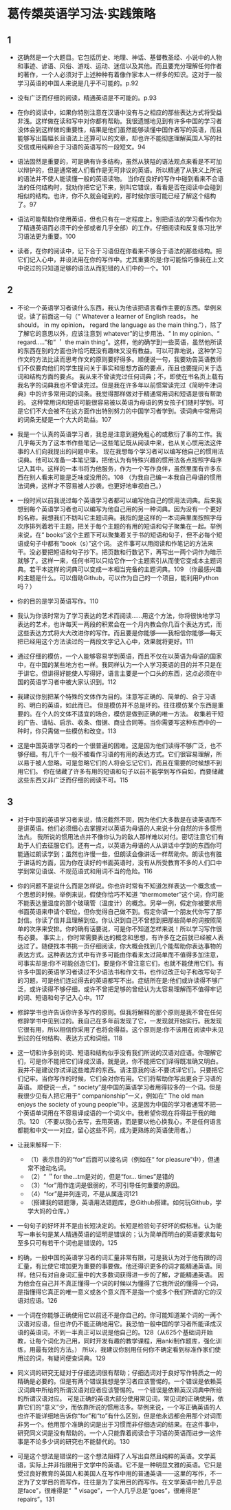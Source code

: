 
# 葛传槼英语学习法·实践策略


## 1



* 这确然是一个大题目。它包括历史、地理、神话、基督教圣经、小说中的人物和事迹、谚语、风俗、游戏、运动、迷信以及其他。而且要充分理解任何作者的著作，一个人必须对于上述种种有着像作家本人一样多的知识。这对于一般学习英语的中国人来说是几乎不可能的。p.92




* 没有广泛而仔细的阅读，精通英语是不可能的。p.93




* 在你的阅读中，如果你特别注意在汉语中没有与之相应的那些表达方式将受益非浅。这样做在读和写中对你都有帮助。我很遗憾地见到有许多中国的学习者没体会到这样做的重要性，结果是他们虽然能够读懂中国作者写的英语，而且能够写出篇幅长且语法上还算可以的文章，却也许不能彻底理解英国人写的社交信或用纯粹合于习语的英语写的一段短文。94




* 语法固然是重要的，可是确有许多结构，虽然从狭隘的语法观点来看是不可加以辩护的，但是通常被人们看作是无可非议的英语。所以精通了从狭义上所说的语法并不使人能读懂一般的英语读物。
当你在良好的写作中碰到看来不合语法的任何结构时，我劝你把它记下来，别叫它错误，看看是否在阅读中会碰到相似的结构。也许，你不久就会碰到的，那时候你很可能已经了解这个结构了。97




* 语法可能帮助你使用英语，但也只有在一定程度上。别把语法的学习看作你为了精通英语而必须干的全部或者几乎全部）的工作。仔细阅读和反复练习比学习语法更为重要。100




* 读者，在你的阅读中，记下合于习语但在你看来不够合于语法的那些结构。把它们记入心中，并设法用在你的写作中。尤其重要的是:你可能恰巧像我在上文中说过的只知道足够的语法从而犯错的人们中的一个。101





## 2

* 不论一个英语学习者读什么东西，我认为他该把语言看作主要的东西。举例来说，读了前面这一句（“ Whatever a learner of English reads， he should， in my opinion， regard the language as the main thing.”），除了了解它的意思以外，应该注意到 whatever”的让步用法、“ In my opinion、“ regard..…”和“ ＇ the main thing”。这样，他的确学到一些英语，虽然他所读的东西在别的方面也许恰巧既没有趣味又没有教益。可以可靠地说，这种学习作文的方法比读而思考作文的原则要好得多。顺便说一句，我要劝告英语教师们不仅要向他们的学生提问关于事实和思想方面的要点，而且也要提问关于选词和结构方面的要点。
我从来不曾读完过任何词典；不，即使在书名页上载有我名字的词典我也不曾读完过。但是我在许多年以前惯常读完过《简明牛津词典》中的许多常用词的词条。我觉得那样做对于精通常用词和短语是很有帮助的。
这种常用词和短语可能很容易被以英语为母语的男女孩子们随时学到。可是它们不大会被不在这方面作出特别努力的中国学习者学到。读词典中常用词的词条无疑是一个大大的助益。107




* 我是一个认真的英语学习者，我总是注意到避免粗心的或敷衍了事的工作。我几乎每天为了这本书作些笔记—这些笔记既从阅读中来，也从关心惯用法这件事的人们向我提出的问题中来。
现在我想每个学习者可以编写他自己的惯用法词典。他可以准备一本笔记簿，把他认为有特殊兴趣的惯用法各点按照字母序记入其中。这样的一本书将为他服务，作为一个写作良伴，虽然里面有许多东西在别人看来可能是乏味或没用的。108
（为我自己编一本我自己母语的惯用法词典，这样才不容易被人抄袭。也更好地审视自己。）




* 一段时间以前我说过每个英语学习者都可以编写他自己的惯用法词典。后来我想到每个英语学习者也可以编写为他自己用的另一种词典。因为没有一个更好的名称，我想我们不妨叫它主题词典。我指的是这样的一本词典里面按照字母次序排列着若干主题，把关于每个主题的有用的短语和句子聚集在一起。举例来说，在“ books”这个主题下可以聚集着关于书的短语和句子，但不必每个短语或句子中都有“book（s）”这个词。
这件事可以用阅读和作笔记的方法来干。没必要把短语和句子抄下。把页数和行数记下，再写出一两个词作为暗示就够了。这样一来，任何书可以只给它作一个主题索引从而使它变成本主题词典。若干本这样的词典可以变成一本相当完备的主题词典。109
（你最感兴趣的主题是什么。可以借助Github，可以作为自己的一个项目，能利用Python吗？）




* 你的目的是学习英语写作。110




* 我认为你该时常为了学习表达的艺术而阅读……用这个方法，你将很快地学习表达的艺术，也许每天一两段的积累会在一个月内教会你几百个表达方式，而这些表达方式将大大改进你的写作。而且要是你能够——我相信你能够—每天把已经用这个方法读过的一两段文字记入心中，效果就将更好。111




* 通过仔细的模仿，一个人能够容易学到英语，而且不仅在以英语为母语的国家中，在中国的某些地方也一样。我同样认为一个人学习英语的目的并不只是在于讲它。但讲得好能使人写得好，语言主要是一个口头的东西，这点必须在中国的英语学习者中被大家认识到。112




* 我建议你别把某个特殊的文体作为目的。注意写正确的、简单的、合于习语的、明白的英语，如此而已。
但是模仿并不总是坏的。往往模仿某个东西是重要的。在个人的文体不适宜的场合，模仿是做到正确的唯一方法。
收集若干短的广告、请帖、启示、收条、借据、商业合同等。当你需要写这种东西中的一种时，你只需做一些模仿和改变。113




* 这是中国英语学习者的一个很普遍的困难。这是因为他们读得不够广泛，也不够仔细。有几千个一般不被看作习语的有用的表达方式。它们很容易理解，所以易于被人忽略。可是忽略它们的人将会忘记它们，而且在需要的时候想不到用它们。
你在储藏了许多有用的短语和句子以前不能学到写作自如，而要储藏这些东西又非广泛而仔细的阅读不可。115





## 3


* 对于中国的英语学习者来说，情况截然不同，因为他们大多数是在读英语而不是讲英语。他们必须细心去掌握对以英语为母语的人来说十分自然的许多惯用法点。
我所说的惯用法点并不像你认为的敌人那样难以对付。密切注意它们有助于人们去征服它们。还有一点，以英语为母语的人从讲话中学到的东西你可能通过朗读学到；虽然也许慢一些，但朗读会像讲话一样帮助你。朗读也有胜于讲话的方面，因为你在读好的书面英语时，没有从所受教育不多的人们口中学到常见语误、不规范语式和用词不当的危险。116




* 你的问题不是说什么而是怎样说。你也许时常有不知道怎样表达一个概念或一个思想的时候。举例来说，假使你恰巧不知道 “thermometer”这个词，你可能不能表达量温度的那个玻璃管（温度计）的概念。另举一例，假定你被要求用书面英语来申请个职位，但你觉得自己做不到。假定你请一个朋友代你写了那封信。你读了信并且理解到位。你认识到自己不曾想到把那些简单的词按照简单的次序来安排。你的确有话要说，可是你不知道怎样来说！所以学习写作很有必要。
事实上，你时常需要表达的概念和思想，有许多在之前就已经被人表达过了。随便找本书挑一页仔细阅读，你大概会找到几个能帮助你表达事物的表达方式。这种表达方式中有许多可能由你看来太过简单而不值得多加注意，可事实却是:你不可能创造它们，要是你不曾注意它们，也就不能使用它们。有许多中国的英语学习者读过不少语法书和作文书，也作过改正句子和改写句子的习题，可是他们连过得去的英语都写不出。症结所在是:他们或许读得不够广泛，或许读得不够仔细，或许不曾把足够的曾经认为太容易理解而不值得牢记的词、短语和句子记入心中。117




* 修辞学书也许告诉你许多写作的原则。但我将解释的那个原则是我不曾在任何修辞学书中见到过的。我自己在多年前发现了它，一发现就开始实行。我发现它很有用，所以相信你采用了也将会得益。这个原则是:你不该用在阅读中未见到过的任何结构、表达方式和词组。118




* 这一切和许多别的词、短语和结构似乎没有我们所说的汉语对应语。你理解它们，可是你不能把它们译成汉语。就是说，你不能把它们译得既准确又明白。
我并不是建议你试译这些难弄的东西。请注意我的话:不要试译它们。只要把它们记牢。当你写作的时候，它们会对你有用。它们将帮助你写出更合于习语的英语。
顺便说一点，“ society”是中国的英语学习者用得较多的一个词。但是我很少见有人把它用于“ companionship”一义，例如在“ The old man enjoys the society of young people”中。这是因为中国的学习者通常不把一个英语单词用在不容易译成语的一个词义中。我希望你现在将得益于我的暗示。120
（不要以我心去写，去用英语，而是要以他心换我心，不是任何语言都能和中文一一对应，留心这些不同，成为更熟练的英语使用者。）




* 让我来解释一下:
     - （1）表示目的的“for”后面可以接名词（例如在“ for pleasure”中），但通常不接动名词。
     - （2）“ ＂for the…tm是对的，但是“for… times”是错的
     - （3）“for”用作连词是很弱的，不可引导任何重要的原因。
     - （4）“for”是并列连词，不是从属连词121
     - （搭建我的错题簿，英语用法错题库，总Github搭建。如何玩Github，学学大妈的仓库。）



* 一句句子的好坏并不是由长短决定的。长短是检验句子好坏的假标准。认为能写一串长句是某人精通英语的证明是错误的；认为简单而明白的英语要求每句至多只可有若干个词也是错误的。125





* 的确，一般中国的英语学习者的词汇量非常有限，可是我认为对于他有限的词汇量，有比使它增加更为重要的事要做。他还得识更多的词才能精通英语。同样，他只有对自身词汇量中的大多数词获得进一步的了解，才能精通英语。
因为他会在自己并不真正懂得一个词的时候以为懂得了它我所说的懂得一个词，是指懂得它真正的唯一意义或各个意义而不是指一个或多个我们所谓的它的汉语对应语。126




* 一个词在你能够正确使用它以前还不是你自己的。你可能知道某个词的一两个汉语对应语，但也许仍不能正确地用它。我恐怕一般中国的学习者所能译成汉语的英语词，不到一半真正可以说是他自己的。128（从625个基础词开始教，让每个词化为己用，同时开发有趣的教学课程，用anki制作题库，强化训练，用最有效的方法。）
所以，我建议你别用任何你不确定看到标准作家们使用过的词，有疑问便查词典。129




* 同义词的研究无疑对于仔细选词很有帮助；仔细选词对于良好写作特质之一的精确是必要的。但是有两个错误我想是学习者应该警惕的。一个错误是依赖英汉词典中所给的所谓汉语对应者应该警惕的。一个错误是依赖英汉词典中所给的所谓汉语对应。
可是正确的英语大部分使用常见词，常见词的正确使用，依靠它们的“意义”少，而依靠所说的惯用法多。举例来说，一个写正确英语的人也许不能详细地告诉你“for”和“to”有什么区别，但是他永远都会用那个对词而非另一个。他用那个准确的词是出于习惯而非仔细选词的结果。在这件事中，研究同义词是没有帮助的。一个人只能靠着阅读合于习语的英语而进步一这件事是不论多少词的研究也不能替代的。130




* 可是这个想法是错误的一这个想法阻碍了人写出自然且纯粹的英语。文学英语，实际上并非指限用于文学中的英语。它不是一种明显文雅的英语。它只是受过良好教育的英国人和美国人在写作中用的普通英语——这里的写作，不一定为了文学目的而写作，往往是为了实用目的而写作。在文学英语中脸几乎总是face”，很难得是“ ＂visage”，一个人几乎总是“goes”，很难得是“ repairs”。131
